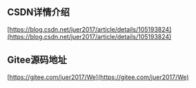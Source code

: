 ## CSDN详情介绍

[https://blog.csdn.net/juer2017/article/details/105193824](https://blog.csdn.net/juer2017/article/details/105193824)

## Gitee源码地址
[https://gitee.com/juer2017/We](https://gitee.com/juer2017/We)
